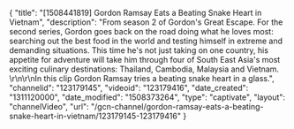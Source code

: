 {
    "title": "[1508441819] Gordon Ramsay Eats a Beating Snake Heart in Vietnam",
    "description": "From season 2 of Gordon's Great Escape. For the second series, Gordon goes back on the road doing what he loves most: searching out the best food in the world and testing himself in extreme and demanding situations. This time he's not just taking on one country, his appetite for adventure will take him through four of South East Asia's most exciting culinary destinations: Thailand, Cambodia, Malaysia and Vietnam. \r\n\r\nIn this clip Gordon Ramsay tries a beating snake heart in a glass.",
    "channelid": "123179145",
    "videoid": "123179416",
    "date_created": "1311120000",
    "date_modified": "1508373264",
    "type": "captivate",
    "layout": "channelVideo",
    "url": "\/gcn-channel\/gordon-ramsay-eats-a-beating-snake-heart-in-vietnam\/123179145-123179416"
}